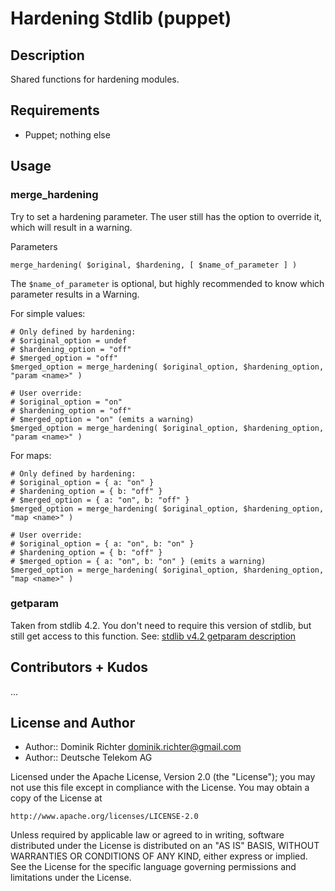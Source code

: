 # Hardening Stdlib (puppet)

## Description

Shared functions for hardening modules.

## Requirements

* Puppet; nothing else

## Usage

### merge_hardening

Try to set a hardening parameter. The user still has the option to override it,
which will result in a warning.

Parameters

    merge_hardening( $original, $hardening, [ $name_of_parameter ] )

The `$name_of_parameter` is optional, but highly recommended to know which parameter
results in a Warning.

For simple values:

    # Only defined by hardening:
    # $original_option = undef
    # $hardening_option = "off"
    # $merged_option = "off"
    $merged_option = merge_hardening( $original_option, $hardening_option, "param <name>" )

    # User override:
    # $original_option = "on"
    # $hardening_option = "off"
    # $merged_option = "on" (emits a warning)
    $merged_option = merge_hardening( $original_option, $hardening_option, "param <name>" )

For maps:

    # Only defined by hardening:
    # $original_option = { a: "on" }
    # $hardening_option = { b: "off" }
    # $merged_option = { a: "on", b: "off" }
    $merged_option = merge_hardening( $original_option, $hardening_option, "map <name>" )

    # User override:
    # $original_option = { a: "on", b: "on" }
    # $hardening_option = { b: "off" }
    # $merged_option = { a: "on", b: "on" } (emits a warning)
    $merged_option = merge_hardening( $original_option, $hardening_option, "map <name>" )

### getparam

Taken from stdlib 4.2. You don't need to require this version of stdlib, but
still get access to this function. See: [stdlib v4.2 getparam description](https://github.com/puppetlabs/puppetlabs-stdlib/tree/08b00d9229961d7b3c3cba997bfb35c8d47e4c4b#getparam)

## Contributors + Kudos

...

## License and Author

* Author:: Dominik Richter <dominik.richter@gmail.com>
* Author:: Deutsche Telekom AG

Licensed under the Apache License, Version 2.0 (the "License");
you may not use this file except in compliance with the License.
You may obtain a copy of the License at

    http://www.apache.org/licenses/LICENSE-2.0

Unless required by applicable law or agreed to in writing, software
distributed under the License is distributed on an "AS IS" BASIS,
WITHOUT WARRANTIES OR CONDITIONS OF ANY KIND, either express or implied.
See the License for the specific language governing permissions and
limitations under the License.
